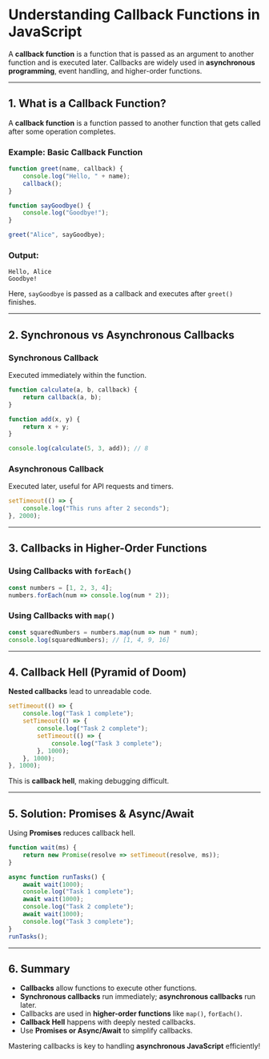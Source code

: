 # Understanding Callback Functions in JavaScript

A **callback function** is a function that is passed as an argument to another function and is executed later. Callbacks are widely used in **asynchronous programming**, event handling, and higher-order functions.

---
## 1. What is a Callback Function?
A **callback function** is a function passed to another function that gets called after some operation completes.

### **Example: Basic Callback Function**
```js
function greet(name, callback) {
    console.log("Hello, " + name);
    callback();
}

function sayGoodbye() {
    console.log("Goodbye!");
}

greet("Alice", sayGoodbye);
```
### **Output:**
```
Hello, Alice
Goodbye!
```
Here, `sayGoodbye` is passed as a callback and executes after `greet()` finishes.

---
## 2. Synchronous vs Asynchronous Callbacks
### **Synchronous Callback**
Executed immediately within the function.
```js
function calculate(a, b, callback) {
    return callback(a, b);
}

function add(x, y) {
    return x + y;
}

console.log(calculate(5, 3, add)); // 8
```

### **Asynchronous Callback**
Executed later, useful for API requests and timers.
```js
setTimeout(() => {
    console.log("This runs after 2 seconds");
}, 2000);
```

---
## 3. Callbacks in Higher-Order Functions
### **Using Callbacks with `forEach()`**
```js
const numbers = [1, 2, 3, 4];
numbers.forEach(num => console.log(num * 2));
```

### **Using Callbacks with `map()`**
```js
const squaredNumbers = numbers.map(num => num * num);
console.log(squaredNumbers); // [1, 4, 9, 16]
```

---
## 4. Callback Hell (Pyramid of Doom)
**Nested callbacks** lead to unreadable code.
```js
setTimeout(() => {
    console.log("Task 1 complete");
    setTimeout(() => {
        console.log("Task 2 complete");
        setTimeout(() => {
            console.log("Task 3 complete");
        }, 1000);
    }, 1000);
}, 1000);
```
This is **callback hell**, making debugging difficult.

---
## 5. Solution: Promises & Async/Await
Using **Promises** reduces callback hell.
```js
function wait(ms) {
    return new Promise(resolve => setTimeout(resolve, ms));
}

async function runTasks() {
    await wait(1000);
    console.log("Task 1 complete");
    await wait(1000);
    console.log("Task 2 complete");
    await wait(1000);
    console.log("Task 3 complete");
}
runTasks();
```

---
## 6. Summary
- **Callbacks** allow functions to execute other functions.
- **Synchronous callbacks** run immediately; **asynchronous callbacks** run later.
- Callbacks are used in **higher-order functions** like `map()`, `forEach()`.
- **Callback Hell** happens with deeply nested callbacks.
- Use **Promises or Async/Await** to simplify callbacks.

Mastering callbacks is key to handling **asynchronous JavaScript** efficiently!

